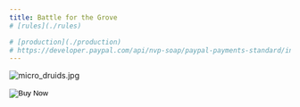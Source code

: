 ```yaml
---
title: Battle for the Grove
# [rules](./rules)

# [production](./production)
# https://developer.paypal.com/api/nvp-soap/paypal-payments-standard/integration-guide/html-example-buy-now/
---
```


![micro_druids.jpg](/games/micro_druids.jpg)

<form action="https://www.paypal.com/cgi-bin/webscr" method="post"> 
<!-- Identify your business so that you can collect the payments. --> 
<input type="hidden" name="business" value="teammagepowerss@gmail.com"> 
<!-- Specify a Buy Now button. --> 
<input type="hidden" name="cmd" value="_xclick"> 
<!-- Specify details about the item that buyers will purchase. --> 
<input type="hidden" name="item_name" value="Battle for the Grove"> 
<input type="hidden" name="amount" value="15.00">
<input type="hidden" name="currency_code" value="USD">
<!-- Display the payment button. -->
<input type="image" name="submit" border="0" src="https://www.paypalobjects.com/en_US/i/btn/btn_buynow_LG.gif" alt="Buy Now"> 
<img alt="" border="0" width="1" height="1" src="https://www.paypalobjects.com/en_US/i/scr/pixel.gif" > 
</form>